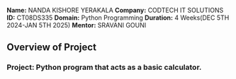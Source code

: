 **Name:** NANDA KISHORE YERAKALA
**Company:** CODTECH IT SOLUTIONS
**ID:** CT08DS335
**Domain:** Python Programming
**Duration:** 4 Weeks(DEC 5TH 2024-JAN 5TH 2025)
**Mentor:** SRAVANI GOUNI

##  Overview of Project
### Project: Python program that acts as a basic calculator.
